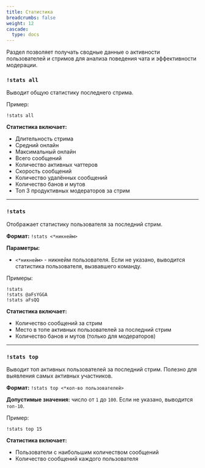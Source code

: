 ```yaml
---
title: Статистика
breadcrumbs: false
weight: 12
cascade:
  type: docs
---
```


Раздел позволяет получать сводные данные о активности пользователей и стримов для анализа поведения чата и эффективности модерации.

### `!stats all`
Выводит общую статистику последнего стрима.

Пример:
```text
!stats all
```

**Статистика включает:**
- Длительность стрима
- Средний онлайн
- Максимальный онлайн
- Всего сообщений
- Количество активных чаттеров
- Скорость сообщений
- Количество удалённых сообщений
- Количество банов и мутов
- Топ 3 продуктивных модераторов за стрим

---

### `!stats`
Отображает статистику пользователя за последний стрим.

**Формат:**
`!stats <*никнейм>`

**Параметры:**
- `<*никнейм>` - никнейм пользователя. Если не указано, выводится статистика пользователя, вызвавшего команду.

Примеры:
```text
!stats
!stats @aFsYGGA
!stats aFsQQ
```

**Статистика включает:**
- Количество сообщений за стрим
- Место в топе активных пользователей за последний стрим
- Количество банов и мутов (только для модераторов)

---

### `!stats top`
Выводит топ активных пользователей за последний стрим. Полезно для выявления самых активных участников.

**Формат:**
`!stats top <*кол-во пользователей>`

**Допустимые значения:**
число от `1` до `100`. Если не указано, выводится `топ-10`.

Пример:
```text
!stats top 15
```

**Статистика включает:**
- Пользователи с наибольшим количеством сообщений
- Количество сообщений каждого пользователя

